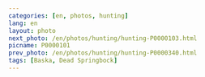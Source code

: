 ```yaml
---
categories: [en, photos, hunting]
lang: en
layout: photo
next_photo: /en/photos/hunting/hunting-P0000103.html
picname: P0000101
prev_photo: /en/photos/hunting/hunting-P0000340.html
tags: [Baska, Dead Springbock]
---
```

